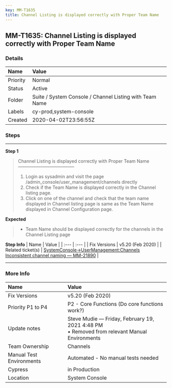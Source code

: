 ```yaml
---
key: MM-T1635
title: Channel Listing is displayed correctly with Proper Team Name
---
```


## MM-T1635: Channel Listing is displayed correctly with Proper Team Name

### Details

| Name     | Value                                                   |
| :------- | :------------------------------------------------------ |
| Priority | Normal                                                  |
| Status   | Active                                                  |
| Folder   | Suite / System Console / Channel Listing with Team Name |
| Labels   | cy-prod,system-console                                  |
| Created  | 2020-04-02T23:56:55Z                                    |

### Steps

<hr/>

**Step 1**

> <article>Channel Listing is displayed correctly with Proper Team Name<br>–––––––––––––––––––––––––<ol><li>Login as sysadmin and visit the page<br>/admin_console/user_management/channels directly</li><li>Check if the Team Name is displayed correctly in the Channel listing page.</li><li>Click on one of the channel and check that the team name displayed in Channel listing page is same as the Team Name displayed in Channel Configuration page.</li></ol></article>

**Expected**

> <article><ul><li>Team Name should be displayed correctly for the channels in the Channel Listing page</li></ul></article>

**Step Info**
| Name | Value |
| :--- | :--- |
| Fix Versions | v5.20 (Feb 2020) |
| Related ticket(s) | <a href="https://mattermost.atlassian.net/browse/MM-21890">SystemConsole-&gt;UserManagement:Channels Inconsistent channel naming — MM-21890</a> |

<hr/>

### More Info

| Name                     | Value                                                                                          |
| :----------------------- | :--------------------------------------------------------------------------------------------- |
| Fix Versions             | v5.20 (Feb 2020)                                                                               |
| Priority P1 to P4        | P2 - Core Functions (Do core functions work?)                                                  |
| Update notes             | Steve Mudie — Friday, February 19, 2021 4:48 PM<br>• Removed from relevant Manual Environments |
| Team Ownership           | Channels                                                                                       |
| Manual Test Environments | Automated - No manual tests needed                                                             |
| Cypress                  | in Production                                                                                  |
| Location                 | System Console                                                                                 |

